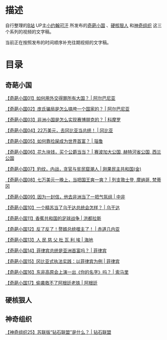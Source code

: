 # 描述

自行整理的[B站](https://www.bilibili.com)
UP主[小约翰可汗](https://space.bilibili.com/23947287/)
所发布的[奇葩小国](https://space.bilibili.com/23947287/channel/collectiondetail?sid=665)
、[硬核狠人](https://space.bilibili.com/23947287/channel/collectiondetail?sid=3491)
和[神奇组织](https://space.bilibili.com/23947287/channel/collectiondetail?sid=1095498)
这三个系列的视频的文字稿。

当前正在按照发布的时间顺序补充往期视频的文字稿。

# 目录

## 奇葩小国

[【奇葩小国01】如何用外交得罪所有大国？ | 阿尔巴尼亚](./奇葩小国/【奇葩小国01】如何用外交得罪所有大国？.md)

[【奇葩小国02】庞氏骗局是怎么搞垮一个国家的？ | 阿尔巴尼亚](./奇葩小国/【奇葩小国02】庞氏骗局是怎么搞垮一个国家的？.md)

[【奇葩小国03】非洲小国是怎么实现赛博朋克的？ | 科摩罗](./奇葩小国/【奇葩小国03】非洲小国是怎么实现赛博朋克的？.md)

[【奇葩小国04】22万美元，去冈比亚当总统！ | 冈比亚](./奇葩小国/【奇葩小国04】22万美元，去冈比亚当总统！.md)

[【奇葩小国05】如何靠捡屎成为世界首富？ | 瑙鲁](./奇葩小国/【奇葩小国05】如何靠捡屎成为世界首富？.md)

[【奇葩小国06】花九块钱，买个公爵当当？ | 赛波加大公国, 赫特河省公国, 西兰公国](./奇葩小国/【奇葩小国06】花九块钱，买个公爵当当？.md)

[【奇葩小国07】豹纹，内战，贪官与贫民窟潮人 | 刚果民主共和国(金)](./奇葩小国/【奇葩小国07】豹纹，内战，贪官与贫民窟潮人.md)

[【奇葩小国08】七万美元一晚上，当把国王爽一爽？ | 列支敦士登, 摩纳哥, 梵蒂冈](./奇葩小国/【奇葩小国08】七万美元一晚上，当把国王爽一爽？.md)

[【奇葩小国09】因为一封信，他去非洲当了一把气氛组 | 中非](./奇葩小国/【奇葩小国09】因为一封信，他去非洲当了一把气氛组.md)

[【奇葩小国10】一个精苏当了乌干达总统会怎样？ | 乌干达](./奇葩小国/【奇葩小国10】一个精苏当了乌干达总统会怎样？.md)

[【奇葩小国11】香蕉共和国的足球战争 | 洪都拉斯](./奇葩小国/【奇葩小国11】香蕉共和国的足球战争.md)

[【奇葩小国12】反了反了！赘婿总统噬主了！ | 赤道几内亚](./奇葩小国/【奇葩小国12】反了反了！赘婿总统噬主了！.md)

[【奇葩小国13】人 民 慈 父 杜 瓦 利 埃 | 海地](./奇葩小国/【奇葩小国13】人%20民%20慈%20父%20杜%20瓦%20利%20埃.md)

[【奇葩小国14】菲律宾总统是亚洲首富吗？ | 菲律宾](./奇葩小国/【奇葩小国14】菲律宾总统是亚洲首富吗？.md)

[【奇葩小国15】冈比亚式执法实践：以菲律宾为例 | 菲律宾](./奇葩小国/【奇葩小国15】冈比亚式执法实践：以菲律宾为例.md)

[【奇葩小国16】东非高原会上演一出《你的名字》吗？ | 索马里](./奇葩小国/【奇葩小国16】东非高原会上演一出《你的名字》吗？.md)

[【奇葩小国17】偷袭救不了阿根廷老铁 | 阿根廷](./奇葩小国/【奇葩小国17】偷袭救不了阿根廷老铁.md)

## 硬核狠人

## 神奇组织

[【神奇组织25】苏联版“钻石联盟”是什么？ | 钻石联盟](./神奇组织/【神奇组织25】苏联版“钻石联盟”是什么？.md)